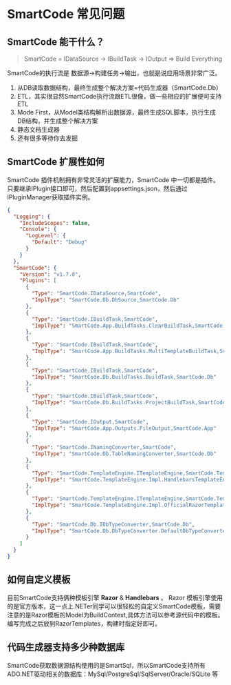 # SmartCode 常见问题

## SmartCode 能干什么？

> SmartCode = IDataSource -> IBuildTask -> IOutput => Build Everything

SmartCode的执行流是 数据源->构建任务->输出，也就是说应用场景非常广泛。

1. 从DB读取数据结构，最终生成整个解决方案=代码生成器（SmartCode.Db）
2. ETL，其实很显然SmartCode执行流跟ETL很像，做一些相应的扩展便可支持ETL
3. Mode First，从Model类结构解析出数据源，最终生成SQL脚本，执行生成DB结构，并生成整个解决方案
4. 静态文档生成器
5. 还有很多等待你去发掘

## SmartCode 扩展性如何

SmartCode 插件机制拥有非常灵活的扩展能力，SmartCode 中一切都是插件。只要继承IPlugin接口即可，然后配置到appsettings.json，然后通过IPluginManager获取插件实例。

``` json
{
  "Logging": {
    "IncludeScopes": false,
    "Console": {
      "LogLevel": {
        "Default": "Debug"
      }
    }
  },
  "SmartCode": {
    "Version": "v1.7.0",
    "Plugins": [
      {
        "Type": "SmartCode.IDataSource,SmartCode",
        "ImplType": "SmartCode.Db.DbSource,SmartCode.Db"
      },
      {
        "Type": "SmartCode.IBuildTask,SmartCode",
        "ImplType": "SmartCode.App.BuildTasks.ClearBuildTask,SmartCode.App"
      },
      {
        "Type": "SmartCode.IBuildTask,SmartCode",
        "ImplType": "SmartCode.App.BuildTasks.MultiTemplateBuildTask,SmartCode.App"
      },
      {
        "Type": "SmartCode.IBuildTask,SmartCode",
        "ImplType": "SmartCode.Db.BuildTasks.BuildTask,SmartCode.Db"
      },
      {
        "Type": "SmartCode.IBuildTask,SmartCode",
        "ImplType": "SmartCode.Db.BuildTasks.ProjectBuildTask,SmartCode.Db"
      },
      {
        "Type": "SmartCode.IOutput,SmartCode",
        "ImplType": "SmartCode.App.Outputs.FileOutput,SmartCode.App"
      },
      {
        "Type": "SmartCode.INamingConverter,SmartCode",
        "ImplType": "SmartCode.Db.TableNamingConverter,SmartCode.Db"
      },
      {
        "Type": "SmartCode.TemplateEngine.ITemplateEngine,SmartCode.TemplateEngine",
        "ImplType": "SmartCode.TemplateEngine.Impl.HandlebarsTemplateEngine,SmartCode.TemplateEngine"
      },
      {
        "Type": "SmartCode.TemplateEngine.ITemplateEngine,SmartCode.TemplateEngine",
        "ImplType": "SmartCode.TemplateEngine.Impl.OfficialRazorTemplateEngine,SmartCode.TemplateEngine"
      },
      {
        "Type": "SmartCode.Db.IDbTypeConverter,SmartCode.Db",
        "ImplType": "SmartCode.Db.DbTypeConverter.DefaultDbTypeConverter,SmartCode.Db"
      }
    ]
  }
}

```

## 如何自定义模板

目前SmartCode支持俩种模板引擎 **Razor** & **Handlebars** 。
Razor 模板引擎使用的是官方版本，这一点上.NETer同学可以很轻松的自定义SmartCode模板，需要注意的是Razor模板的Model为BuildContext,具体方法可以参考源代码中的模板。编写完成之后放到RazorTemplates，构建时指定好即可。

## 代码生成器支持多少种数据库

SmartCode获取数据源结构使用的是SmartSql，所以SmartCode支持所有ADO.NET驱动相关的数据库：MySql/PostgreSql/SqlServer/Oracle/SQLite 等